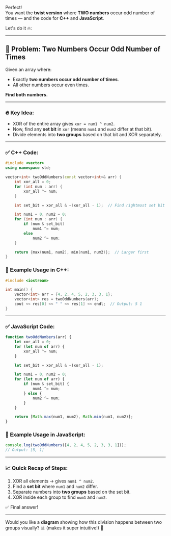 
Perfect!  
You want the **twist version** where **TWO numbers** occur odd number of times — and the code for **C++** and **JavaScript**.

Let's do it 🔥:

---

## 🧠 Problem: Two Numbers Occur Odd Number of Times

Given an array where:
- Exactly **two numbers occur odd number of times**.
- All other numbers occur even times.

**Find both numbers.**

---

### 🔥 Key Idea:
- XOR of the entire array gives `xor = num1 ^ num2`.
- Now, find any **set bit** in `xor` (means `num1` and `num2` differ at that bit).
- Divide elements into **two groups** based on that bit and XOR separately.

---

### ✅ C++ Code:
```cpp
#include <vector>
using namespace std;

vector<int> twoOddNumbers(const vector<int>& arr) {
    int xor_all = 0;
    for (int num : arr) {
        xor_all ^= num;
    }

    int set_bit = xor_all & ~(xor_all - 1);  // Find rightmost set bit

    int num1 = 0, num2 = 0;
    for (int num : arr) {
        if (num & set_bit)
            num1 ^= num;
        else
            num2 ^= num;
    }

    return {max(num1, num2), min(num1, num2)};  // Larger first
}
```

### 🧪 Example Usage in C++:
```cpp
#include <iostream>

int main() {
    vector<int> arr = {4, 2, 4, 5, 2, 3, 3, 1};
    vector<int> res = twoOddNumbers(arr);
    cout << res[0] << " " << res[1] << endl;  // Output: 5 1
}
```

---

### ✅ JavaScript Code:
```javascript
function twoOddNumbers(arr) {
    let xor_all = 0;
    for (let num of arr) {
        xor_all ^= num;
    }

    let set_bit = xor_all & ~(xor_all - 1);

    let num1 = 0, num2 = 0;
    for (let num of arr) {
        if (num & set_bit) {
            num1 ^= num;
        } else {
            num2 ^= num;
        }
    }

    return [Math.max(num1, num2), Math.min(num1, num2)];
}
```

### 🧪 Example Usage in JavaScript:
```javascript
console.log(twoOddNumbers([4, 2, 4, 5, 2, 3, 3, 1]));
// Output: [5, 1]
```

---

### 📈 Quick Recap of Steps:
1. XOR all elements → gives `num1 ^ num2`.
2. Find a **set bit** where `num1` and `num2` differ.
3. Separate numbers into **two groups** based on the set bit.
4. XOR inside each group to find `num1` and `num2`.

✅ Final answer!

---

Would you like a **diagram** showing how this division happens between two groups visually? 📊 (makes it super intuitive!) 🚀